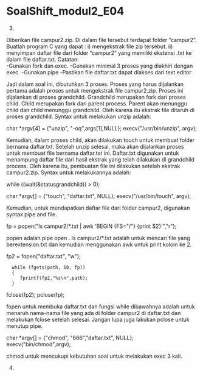 # SoalShift_modul2_E04

3. 
Diberikan file campur2.zip. Di dalam file tersebut terdapat folder “campur2”. 
Buatlah program C yang dapat :
i)  mengekstrak file zip tersebut.
ii) menyimpan daftar file dari folder “campur2” yang memiliki ekstensi .txt ke dalam file daftar.txt. 
Catatan:  
-Gunakan fork dan exec.
-Gunakan minimal 3 proses yang diakhiri dengan exec.
-Gunakan pipe
-Pastikan file daftar.txt dapat diakses dari text editor

Jadi dalam soal ini, dibutuhkan 3 proses. Proses yang harus dijalankan pertama adalah proses untuk mengekstrak file campur2.zip. Proses ini dijalankan di proses grandchild. Grandchild merupakan fork dari proses child. Child merupakan fork dari parent process. Parent akan menunggu child dan child menunggu grandchild. Oleh karena itu ekstrak file ditaruh di proses grandchild. Syntax untuk melakukan unzip adalah:

char *argv[4] = {"unzip", "-oq",args[1],NULL};
execv("/usr/bin/unzip", argv);

Kemudian, dalam proses child, akan dilakukan touch untuk membuat folder bernama daftar.txt. Setelah unzip selesai, maka akan dijalankan proses untuk membuat file bernama daftar.txt ini. Daftar.txt digunakan untuk menampung daftar file dari hasil ekstrak yang telah dilakukan di grandchild process. Oleh karena itu, pembuatan file ini dilakukan setelah ekstrak campur2.zip. Syntax untuk melakukannya adalah:

 while ((wait(&statusgrandchild)) > 0);
 
 char *argv[] = {"touch", "daftar.txt", NULL};
 execv("/usr/bin/touch", argv);
 
 Kemudian, untuk mendapatkan daftar file dari folder campur2, digunakan syntax pipe and file. 
 
 fp = popen("ls campur2/*.txt | awk 'BEGIN {FS=\"/\"} {print $2}'","r");
 
 popen adalah pipe open . ls campur2/*.txt adalah untuk mencari file yang berextension.txt dan kemudian menggunakan awk untuk print kolom ke 2.
 
 fp2 = fopen("daftar.txt", "w");

      while (fgets(path, 50, fp))
      {
         fprintf(fp2,"%s\n",path);
      }
fclose(fp2);
pclose(fp);

fopen untuk membuka daftar.txt dan fungsi while dibawahnya adalah untuk menaruh nama-nama file yang ada di folder campur2 di daftar.txt dan melakukan fclose setelah selesai. Jangan lupa juga lakukan pclose untuk menutup pipe.

char *argv[] = {"chmod", "666","daftar.txt", NULL};
execv("bin/chmod",argv);

chmod untuk mencukupi kebutuhan soal untuk melakukan exec 3 kali.

4.

 


